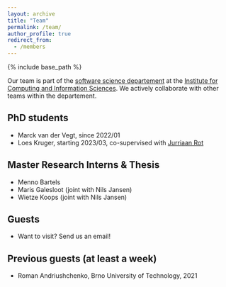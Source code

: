```yaml
---
layout: archive
title: "Team"
permalink: /team/
author_profile: true
redirect_from:
  - /members
---
```


{% include base_path %}

Our team is part of the [software science departement](https://sws.cs.ru.nl) at the [Institute for Computing and Information Sciences](https://www.ru.nl/icis/).
We actively collaborate with other teams within the departement.

PhD students
--------------------
* Marck van der Vegt, since 2022/01
* Loes Kruger, starting 2023/03, co-supervised with [Jurriaan Rot](http://jurriaan.me)

Master Research Interns & Thesis
---------------------------------
* Menno Bartels
* Maris Galesloot (joint with Nils Jansen)
* Wietze Koops (joint with Nils Jansen)

Guests
--------------------
* Want to visit? Send us an email!

Previous guests (at least a week)
---------------------------------
* Roman Andriushchenko, Brno University of Technology, 2021
